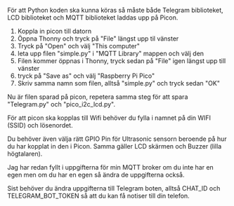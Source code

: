 För att Python koden ska kunna köras så måste både Telegram biblioteket, LCD biblioteket och MQTT biblioteket laddas upp på Picon.

1. Koppla in picon till datorn
2. Öppna Thonny och tryck på "File" längst upp til vänster
3. Tryck på "Open" och välj "This computer"
4. leta upp filen "simple.py" i "MQTT Library" mappen och välj den
5. Filen kommer öppnas i Thonny, tryck sedan på "File" igen längst upp till vänster
6. tryck på "Save as" och välj "Raspberry Pi Pico"
7. Skriv samma namn som filen, alltså "simple.py" och tryck sedan "OK"

Nu är filen sparad på picon, repetera samma steg för att spara "Telegram.py" och "pico_i2c_lcd.py".

För att picon ska kopplas till Wifi behöver du fylla i namnet på din WIFI (SSID) och lösenordet.

Du behöver även välja rätt GPIO Pin för Ultrasonic sensorn beroende på hur du har kopplat in den i Picon. Samma gäller LCD skärmen och Buzzer (lilla högtalaren).

Jag har redan fyllt i uppgifterna för min MQTT broker om du inte har en egen men om du har en egen så ändra de uppgifterna också.

Sist behöver du ändra uppgifterna till Telegram boten, alltså CHAT_ID och TELEGRAM_BOT_TOKEN så att du kan få notiser till din telefon.
